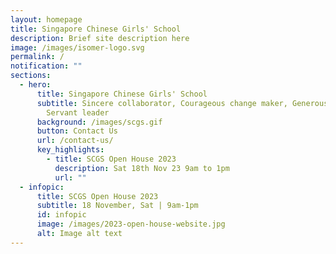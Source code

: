 ```yaml
---
layout: homepage
title: Singapore Chinese Girls' School
description: Brief site description here
image: /images/isomer-logo.svg
permalink: /
notification: ""
sections:
  - hero:
      title: Singapore Chinese Girls' School
      subtitle: Sincere collaborator, Courageous change maker, Generous contributor,
        Servant leader
      background: /images/scgs.gif
      button: Contact Us
      url: /contact-us/
      key_highlights:
        - title: SCGS Open House 2023
          description: Sat 18th Nov 23 9am to 1pm
          url: ""
  - infopic:
      title: SCGS Open House 2023
      subtitle: 18 November, Sat | 9am-1pm
      id: infopic
      image: /images/2023-open-house-website.jpg
      alt: Image alt text
---
```

